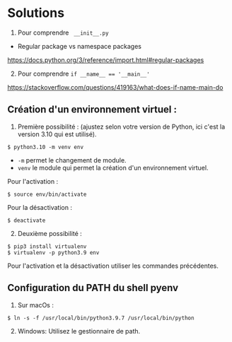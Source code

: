 # Solutions

1. Pour comprendre ` __init__.py`

- Regular package vs namespace packages

https://docs.python.org/3/reference/import.html#regular-packages

2. Pour comprendre `if __name__ == '__main__'`

https://stackoverflow.com/questions/419163/what-does-if-name-main-do

## Création d'un environnement virtuel :

1. Première possibilité : (ajustez selon votre version de Python, ici c'est la
   version 3.10 qui est utilisé).
````
$ python3.10 -m venv env
````

- `-m` permet le changement de module.
- `venv` le module qui permet la création d'un environnement virtuel.

Pour l'activation :

````
$ source env/bin/activate
````

Pour la désactivation :

`````
$ deactivate
`````

2. Deuxième possibilité :
````
$ pip3 install virtualenv
$ virtualenv -p python3.9 env
````

Pour l'activation et la désactivation utiliser les commandes précédentes.

## Configuration du PATH du shell pyenv

1. Sur macOs :

````
$ ln -s -f /usr/local/bin/python3.9.7 /usr/local/bin/python
````

2. Windows:
   Utilisez le gestionnaire de path.